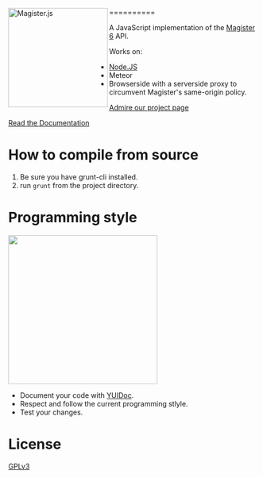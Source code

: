 [<img src="http://i.imgur.com/Lrg80ax.png" alt="Magister.js" align="left" width="200"/>](https://simplyGits.github.io/MagisterJS)

==========

A JavaScript implementation of the [Magister 6](http://magister6.nl/) API.

Works on:
* [Node.JS](https://github.com/simplyGits/NodeMagisterJS)
* Meteor
* Browserside with a serverside proxy to circumvent Magister's same-origin policy.

[Admire our project page](http://simplygits.github.io/MagisterJS)

[Read the Documentation](http://simplygits.github.io/MagisterJS/docs/index.html)

How to compile from source
==========
1. Be sure you have grunt-cli installed.
2. run `grunt` from the project directory.


Programming style
==========
[<img src="http://i.imgur.com/yPYusgq.jpg" width="300"/>](http://www.reddit.com/r/ProgrammerHumor/comments/2c67bs/my_manager_sent_me_a_picture_good_programming/)
* Document your code with [YUIDoc](http://yui.github.io/yuidoc/syntax/index.html).
* Respect and follow the current programming stlyle.
* Test your changes.

License
==========
[GPLv3](LICENSE)
